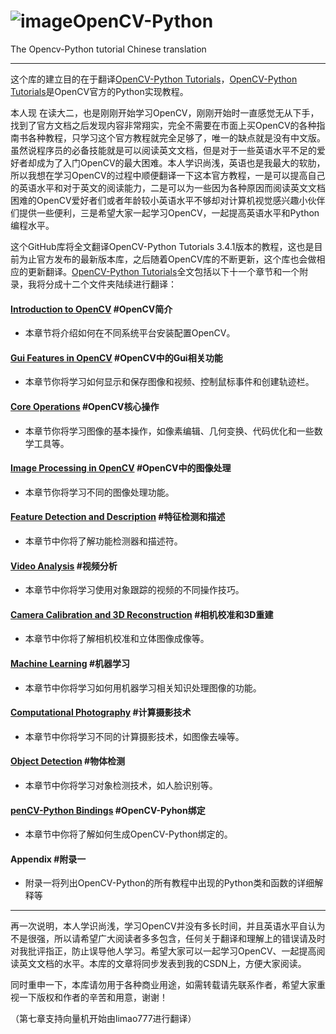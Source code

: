 # ![image](https://raw.githubusercontent.com/TonyStark1997/OpenCV-Python/master/image.png)OpenCV-Python
The Opencv-Python tutorial Chinese translation
***
这个库的建立目的在于翻译[OpenCV-Python Tutorials](https://docs.opencv.org/3.4.1/d6/d00/tutorial_py_root.html)，[OpenCV-Python Tutorials](https://docs.opencv.org/3.4.1/d6/d00/tutorial_py_root.html)是OpenCV官方的Python实现教程。

本人现 在读大二，也是刚刚开始学习OpenCV，刚刚开始时一直感觉无从下手，找到了官方文档之后发现内容非常翔实，完全不需要在市面上买OpenCV的各种指南书各种教程，只学习这个官方教程就完全足够了，唯一的缺点就是没有中文版。虽然说程序员的必备技能就是可以阅读英文文档，但是对于一些英语水平不足的爱好者却成为了入门OpenCV的最大困难。本人学识尚浅，英语也是我最大的软肋，所以我想在学习OpenCV的过程中顺便翻译一下这本官方教程，一是可以提高自己的英语水平和对于英文的阅读能力，二是可以为一些因为各种原因而阅读英文文档困难的OpenCV爱好者们或者年龄较小英语水平不够却对计算机视觉感兴趣小伙伴们提供一些便利，三是希望大家一起学习OpenCV，一起提高英语水平和Python编程水平。

这个GitHub库将全文翻译OpenCV-Python Tutorials 3.4.1版本的教程，这也是目前为止官方发布的最新版本库，之后随着OpenCV库的不断更新，这个库也会做相应的更新翻译。[OpenCV-Python Tutorials](https://docs.opencv.org/3.4.1/d6/d00/tutorial_py_root.html)全文包括以下十一个章节和一个附录，我将分成十二个文件夹陆续进行翻译：

#### [Introduction to OpenCV](https://docs.opencv.org/3.4.1/da/df6/tutorial_py_table_of_contents_setup.html)    #OpenCV简介
* 本章节将介绍如何在不同系统平台安装配置OpenCV。

#### [Gui Features in OpenCV](https://docs.opencv.org/3.4.1/dc/d4d/tutorial_py_table_of_contents_gui.html)    #OpenCV中的Gui相关功能
* 本章节你将学习如何显示和保存图像和视频、控制鼠标事件和创建轨迹栏。

#### [Core Operations](https://docs.opencv.org/3.4.1/d7/d16/tutorial_py_table_of_contents_core.html)    #OpenCV核心操作
* 本章节你将学习图像的基本操作，如像素编辑、几何变换、代码优化和一些数学工具等。

#### [Image Processing in OpenCV](https://docs.opencv.org/3.4.1/d2/d96/tutorial_py_table_of_contents_imgproc.html)    #OpenCV中的图像处理
* 本章节你将学习不同的图像处理功能。

#### [Feature Detection and Description](https://docs.opencv.org/3.4.1/db/d27/tutorial_py_table_of_contents_feature2d.html)    #特征检测和描述
* 本章节中你将了解功能检测器和描述符。

#### [Video Analysis](https://docs.opencv.org/3.4.1/d3/db0/tutorial_py_table_of_contents_video.html)    #视频分析
* 本章节中你将学习使用对象跟踪的视频的不同操作技巧。

#### [Camera Calibration and 3D Reconstruction](https://docs.opencv.org/3.4.1/d9/db7/tutorial_py_table_of_contents_calib3d.html)    #相机校准和3D重建
* 本章节中你将了解相机校准和立体图像成像等。

#### [Machine Learning](https://docs.opencv.org/3.4.1/d6/de2/tutorial_py_table_of_contents_ml.html)    #机器学习
* 本章节中你将学习如何用机器学习相关知识处理图像的功能。

#### [Computational Photography](https://docs.opencv.org/3.4.1/d0/d07/tutorial_py_table_of_contents_photo.html)    #计算摄影技术
* 本章节中你将学习不同的计算摄影技术，如图像去噪等。

#### [Object Detection](https://docs.opencv.org/3.4.1/d9/de5/tutorial_py_table_of_contents_objdetect.html)    #物体检测
* 本章节中你将学习对象检测技术，如人脸识别等。

#### [penCV-Python Bindings](https://docs.opencv.org/3.4.1/df/da2/tutorial_py_table_of_contents_bindings.html)    #OpenCV-Pyhon绑定
* 本章节中你将了解如何生成OpenCV-Python绑定的。

#### Appendix    #附录一
* 附录一将列出OpenCV-Python的所有教程中出现的Python类和函数的详细解释等

***
再一次说明，本人学识尚浅，学习OpenCV并没有多长时间，并且英语水平自认为不是很强，所以请希望广大阅读者多多包含，任何关于翻译和理解上的错误请及时对我批评指正，防止误导他人学习。希望大家可以一起学习OpenCV、一起提高阅读英文文档的水平。本库的文章将同步发表到我的CSDN上，方便大家阅读。

同时重申一下，本库请勿用于各种商业用途，如需转载请先联系作者，希望大家重视一下版权和作者的辛苦和用意，谢谢！

（第七章支持向量机开始由limao777进行翻译）
